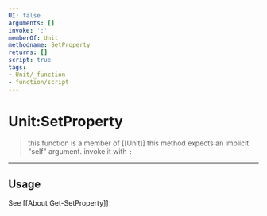 ```yaml
---
UI: false
arguments: []
invoke: ':'
memberOf: Unit
methodname: SetProperty
returns: []
script: true
tags:
- Unit/_function
- function/script
---
```

# Unit:SetProperty
> this function is a member of [[Unit]]
> this method expects an implicit "self" argument. invoke it with `:`
-----
## Usage
See [[About Get-SetProperty]]
